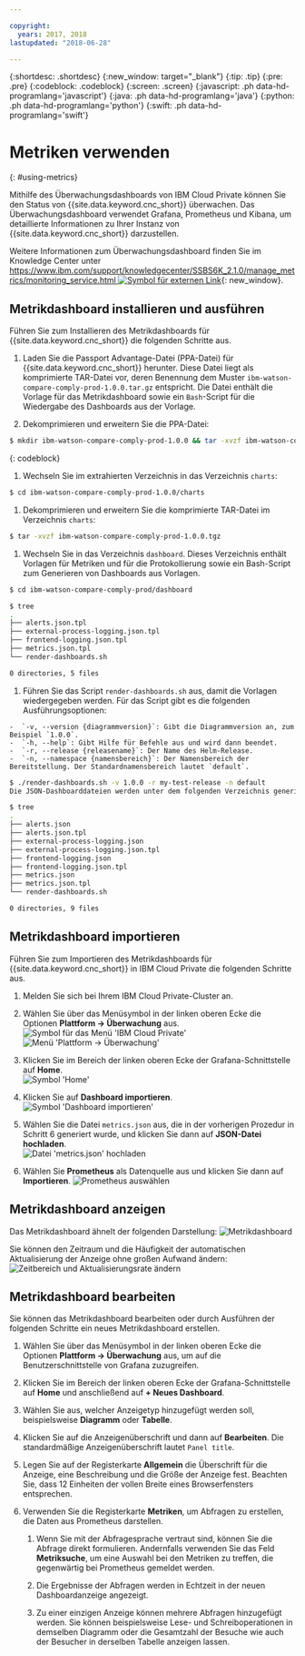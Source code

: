 ```yaml
---

copyright:
  years: 2017, 2018
lastupdated: "2018-06-28"

---
```


{:shortdesc: .shortdesc}
{:new_window: target="_blank"}
{:tip: .tip}
{:pre: .pre}
{:codeblock: .codeblock}
{:screen: .screen}
{:javascript: .ph data-hd-programlang='javascript'}
{:java: .ph data-hd-programlang='java'}
{:python: .ph data-hd-programlang='python'}
{:swift: .ph data-hd-programlang='swift'}

# Metriken verwenden
{: #using-metrics}

Mithilfe des Überwachungsdashboards von IBM Cloud Private können Sie den Status von {{site.data.keyword.cnc_short}} überwachen. Das Überwachungsdashboard verwendet Grafana, Prometheus und Kibana, um detaillierte Informationen zu Ihrer Instanz von {{site.data.keyword.cnc_short}} darzustellen.

Weitere Informationen zum Überwachungsdashboard finden Sie im Knowledge Center unter [https://www.ibm.com/support/knowledgecenter/SSBS6K_2.1.0/manage_metrics/monitoring_service.html ![Symbol für externen Link](../../icons/launch-glyph.svg "Symbol für externen Link")](https://www.ibm.com/support/knowledgecenter/SSBS6K_2.1.0/manage_metrics/monitoring_service.html){: new_window}.

## Metrikdashboard installieren und ausführen

Führen Sie zum Installieren des Metrikdashboards für {{site.data.keyword.cnc_short}} die folgenden Schritte aus.

 1. Laden Sie die Passport Advantage-Datei (PPA-Datei) für {{site.data.keyword.cnc_short}} herunter. Diese Datei liegt als komprimierte TAR-Datei vor, deren Benennung dem Muster `ibm-watson-compare-comply-prod-1.0.0.tar.gz` entspricht. Die Datei enthält die Vorlage für das Metrikdashboard sowie ein `Bash`-Script für die Wiedergabe des Dashboards aus der Vorlage.

 1. Dekomprimieren und erweitern Sie die PPA-Datei:
  ```bash
  $ mkdir ibm-watson-compare-comply-prod-1.0.0 && tar -xvzf ibm-watson-compare-comply-prod-1.0.0.tar.gz -C ibm-watson-compare-comply-prod-1.0.0
  ```
  {: codeblock}

 1. Wechseln Sie im extrahierten Verzeichnis in das Verzeichnis `charts`:
   ```bash
   $ cd ibm-watson-compare-comply-prod-1.0.0/charts    
   ```

 1. Dekomprimieren und erweitern Sie die komprimierte TAR-Datei im Verzeichnis `charts`:
   ```bash
   $ tar -xvzf ibm-watson-compare-comply-prod-1.0.0.tgz
   ```

 1. Wechseln Sie in das Verzeichnis `dashboard`. Dieses Verzeichnis enthält Vorlagen für Metriken und für die Protokollierung sowie ein Bash-Script zum Generieren von Dashboards aus Vorlagen.

   ```bash
   $ cd ibm-watson-compare-comply-prod/dashboard

   $ tree
   .
   ├── alerts.json.tpl
   ├── external-process-logging.json.tpl
   ├── frontend-logging.json.tpl
   ├── metrics.json.tpl
   └── render-dashboards.sh

   0 directories, 5 files
   ```

  1. Führen Sie das Script `render-dashboards.sh` aus, damit die Vorlagen wiedergegeben werden. Für das Script gibt es die folgenden Ausführungsoptionen:
  
    -  `-v, --version {diagrammversion}`: Gibt die Diagrammversion an, zum Beispiel `1.0.0`.
    -  `-h, --help`: Gibt Hilfe für Befehle aus und wird dann beendet.
    -  `-r, --release {releasename}`: Der Name des Helm-Release.
    -  `-n, --namespace {namensbereich}`: Der Namensbereich der Bereitstellung. Der Standardnamensbereich lautet `default`.

   ```bash
   $ ./render-dashboards.sh -v 1.0.0 -r my-test-release -n default
   Die JSON-Dashboarddateien werden unter dem folgenden Verzeichnis generiert: /Users/{benutzer}/Downloads/ibm-watson-compare-comply-prod-1.0.0/charts/ibm-watson-compare-comply-prod/dashboard.

   $ tree
   .
   ├── alerts.json
   ├── alerts.json.tpl
   ├── external-process-logging.json
   ├── external-process-logging.json.tpl
   ├── frontend-logging.json
   ├── frontend-logging.json.tpl
   ├── metrics.json
   ├── metrics.json.tpl
   └── render-dashboards.sh

   0 directories, 9 files
   ```

## Metrikdashboard importieren

Führen Sie zum Importieren des Metrikdashboards für {{site.data.keyword.cnc_short}} in IBM Cloud Private die folgenden Schritte aus.

  1. Melden Sie sich bei Ihrem IBM Cloud Private-Cluster an.

  1. Wählen Sie über das Menüsymbol in der linken oberen Ecke die Optionen **Plattform -> Überwachung** aus. <br />
      ![Symbol für das Menü 'IBM Cloud Private'](images/icp-menu.png) <br />
      ![Menü 'Plattform -> Überwachung'](images/icp-monitoring.png)

  1. Klicken Sie im Bereich der linken oberen Ecke der Grafana-Schnittstelle auf **Home**. <br />
      ![Symbol 'Home'](images/icp-home.png)

  1. Klicken Sie auf **Dashboard importieren**.
      ![Symbol 'Dashboard importieren'](images/import-dboard.png)

  1. Wählen Sie die Datei `metrics.json` aus, die in der vorherigen Prozedur in Schritt 6 generiert wurde, und klicken Sie dann auf **JSON-Datei hochladen**. <br />
      ![Datei 'metrics.json' hochladen](images/metrics-json.png)

  1. Wählen Sie **Prometheus** als Datenquelle aus und klicken Sie dann auf **Importieren**.
       ![Prometheus auswählen](images/prometheus.png)

## Metrikdashboard anzeigen

Das Metrikdashboard ähnelt der folgenden Darstellung:
![Metrikdashboard](images/metrics-dboard.png)

Sie können den Zeitraum und die Häufigkeit der automatischen Aktualisierung der Anzeige ohne großen Aufwand ändern:
![Zeitbereich und Aktualisierungsrate ändern](images/dboard-change.png)

## Metrikdashboard bearbeiten

Sie können das Metrikdashboard bearbeiten oder durch Ausführen der folgenden Schritte ein neues Metrikdashboard erstellen.

  1. Wählen Sie über das Menüsymbol in der linken oberen Ecke die Optionen **Plattform -> Überwachung** aus, um auf die Benutzerschnittstelle von Grafana zuzugreifen.

  1. Klicken Sie im Bereich der linken oberen Ecke der Grafana-Schnittstelle auf **Home** und anschließend auf **+ Neues Dashboard**.

  1. Wählen Sie aus, welcher Anzeigetyp hinzugefügt werden soll, beispielsweise **Diagramm** oder **Tabelle**.

  1. Klicken Sie auf die Anzeigenüberschrift und dann auf **Bearbeiten**. Die standardmäßige Anzeigenüberschrift lautet `Panel title`.

  1. Legen Sie auf der Registerkarte **Allgemein** die Überschrift für die Anzeige, eine Beschreibung und die Größe der Anzeige fest. Beachten Sie, dass 12 Einheiten der vollen Breite eines Browserfensters entsprechen.

  1. Verwenden Sie die Registerkarte **Metriken**, um Abfragen zu erstellen, die Daten aus Prometheus darstellen.

        1. Wenn Sie mit der Abfragesprache vertraut sind, können Sie die Abfrage direkt formulieren. Andernfalls verwenden Sie das Feld **Metriksuche**, um eine Auswahl bei den Metriken zu treffen, die gegenwärtig bei Prometheus gemeldet werden.

        1. Die Ergebnisse der Abfragen werden in Echtzeit in der neuen Dashboardanzeige angezeigt.

        1. Zu einer einzigen Anzeige können mehrere Abfragen hinzugefügt werden. Sie können beispielsweise Lese- und Schreiboperationen in demselben Diagramm oder die Gesamtzahl der Besuche wie auch der Besucher in derselben Tabelle anzeigen lassen.
        
